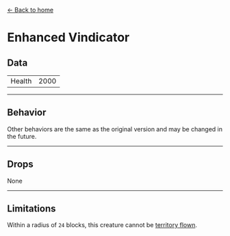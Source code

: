[← Back to home](../)
# Enhanced Vindicator

## Data
<table>
    <tr><td align="end">Health</td><td>2000</td></tr>
</table>

---

## Behavior
Other behaviors are the same as the original version and may be changed in the future.

---

## Drops
None

---

## Limitations
Within a radius of `24` blocks, this creature cannot be [territory flown](../item/land_flying_device.md).
